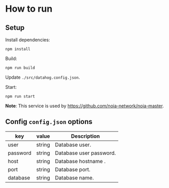 # How to run

## Setup

Install dependencies:

    npm install

Build:

    npm run build

Update `./src/datahog.config.json`.

Start:

    npm run start

**Note**: This service is used by https://github.com/noia-network/noia-master.

## Config `config.json` options

| key      | value  | Description             |
| -------- | ------ | ----------------------- |
| user     | string | Database user.          |
| password | string | Database user password. |
| host     | string | Database hostname .     |
| port     | string | Database port.          |
| database | string | Database name.          |
